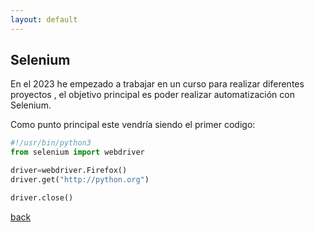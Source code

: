 ```yaml
---
layout: default
---
```


## Selenium 
En el 2023 he empezado a trabajar en un curso para realizar diferentes proyectos
, el objetivo principal es poder realizar automatización con Selenium.

Como punto principal este vendría siendo el primer codigo:


```python
#!/usr/bin/python3
from selenium import webdriver

driver=webdriver.Firefox()
driver.get("http://python.org")

driver.close()
```

[back](./)
